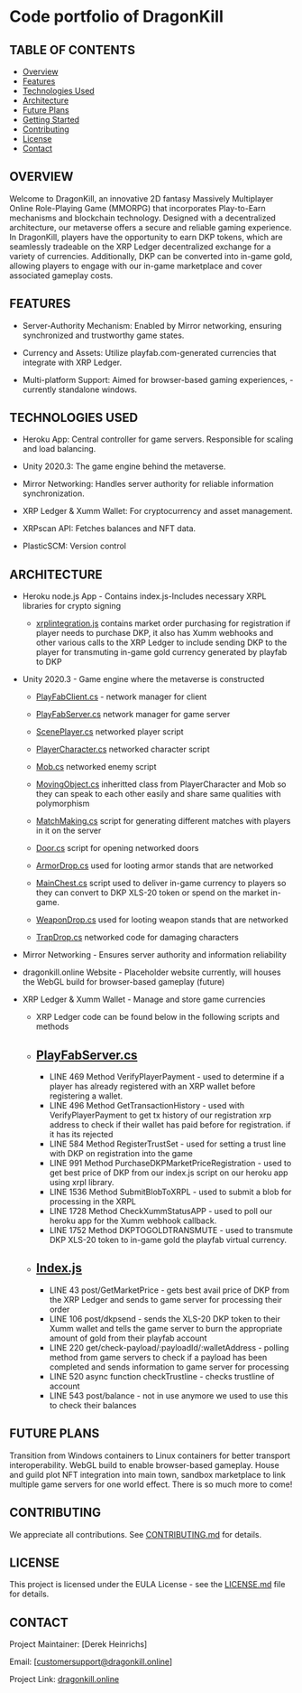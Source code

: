 # Code portfolio of DragonKill
## TABLE OF CONTENTS
- [Overview](#overview)
- [Features](#features)
- [Technologies Used](#technologies-used)
- [Architecture](#architecture)
- [Future Plans](#future-plans)
- [Getting Started](#getting-started)
- [Contributing](#contributing)
- [License](#license)
- [Contact](#contact)

OVERVIEW
-
Welcome to DragonKill, an innovative 2D fantasy Massively Multiplayer Online Role-Playing Game (MMORPG) that incorporates Play-to-Earn mechanisms and blockchain technology. Designed with a decentralized architecture, our metaverse offers a secure and reliable gaming experience. In DragonKill, players have the opportunity to earn DKP tokens, which are seamlessly tradeable on the XRP Ledger decentralized exchange for a variety of currencies. Additionally, DKP can be converted into in-game gold, allowing players to engage with our in-game marketplace and cover associated gameplay costs.


FEATURES
  -

* Server-Authority Mechanism: Enabled by Mirror networking, ensuring synchronized and trustworthy game states.

* Currency and Assets: Utilize playfab.com-generated currencies that integrate with XRP Ledger.

* Multi-platform Support: Aimed for browser-based gaming experiences, -currently standalone windows.

TECHNOLOGIES USED
-

* Heroku App: Central controller for game servers. Responsible for scaling and load balancing.

* Unity 2020.3: The game engine behind the metaverse.

* Mirror Networking: Handles server authority for reliable information synchronization.

* XRP Ledger & Xumm Wallet: For cryptocurrency and asset management.

* XRPscan API: Fetches balances and NFT data.

* PlasticSCM: Version control

ARCHITECTURE
-
* Heroku node.js App - Contains index.js-Includes necessary XRPL libraries for crypto signing 
  
  - [xrplintegration.js](xrplIntegration.js) contains market order purchasing for registration if player needs to purchase DKP, it also has Xumm webhooks and other various calls to the XRP Ledger to include sending DKP to the player for transmuting in-game gold currency generated by playfab to DKP

* Unity 2020.3 - Game engine where the metaverse is constructed
  
  - [PlayFabClient.cs](PlayFabClient.cs) - network manager for client
  
  - [PlayFabServer.cs](PlayFabServer.cs) network manager for game server
  
  - [ScenePlayer.cs](ScenePlayer.cs) networked player script

  - [PlayerCharacter.cs](PlayerCharacter.cs) networked character script

  - [Mob.cs](Mob.cs) networked enemy script

  - [MovingObject.cs](MovingObject.cs) inheritted class from PlayerCharacter and Mob so they can speak to each other easily and share same qualities with polymorphism

  - [MatchMaking.cs](MatchMaking.css) script for generating different matches with players in it on the server

  - [Door.cs](Door.cs) script for opening networked doors

  - [ArmorDrop.cs](ArmorDrop.cs) used for looting armor stands that are networked

  - [MainChest.cs](MainChest.cs) script used to deliver in-game currency to players so they can convert to DKP XLS-20 token or spend on the market in-game.

  - [WeaponDrop.cs](WeaponDrop.cs) used for looting weapon stands that are networked

  - [TrapDrop.cs](TrapDrop.cs) networked code for damaging characters

* Mirror Networking - Ensures server authority and information reliability

* dragonkill.online Website - Placeholder website currently, will houses the WebGL build for browser-based gameplay (future)

* XRP Ledger & Xumm Wallet - Manage and store game currencies

  - XRP Ledger code can be found below in the following scripts and methods
  - [PlayFabServer.cs](PlayFabServer.cs)
    -
    - LINE 469 Method VerifyPlayerPayment - used to determine if a player has already registered with an XRP wallet before registering a wallet. 
    - LINE 496 Method GetTransactionHistory - used with VerifyPlayerPayment to get tx history of our registration xrp address to check if their wallet has paid           before for registration. if it has its rejected
    - LINE 584 Method RegisterTrustSet - used for setting a trust line with DKP on registration into the game
    - LINE 991 Method PurchaseDKPMarketPriceRegistration - used to get best price of DKP from our index.js script on our heroku app using xrpl library.
    - LINE 1536 Method SubmitBlobToXRPL - used to submit a blob for processing in the XRPL
    - LINE 1728 Method CheckXummStatusAPP - used to poll our heroku app for the Xumm webhook callback. 
    - LINE 1752 Method DKPTOGOLDTRANSMUTE - used to transmute DKP XLS-20 token to in-game gold the playfab virtual currency. 
  - [Index.js](Index.js)
    -
    - LINE 43 post/GetMarketPrice - gets best avail price of DKP from the XRP Ledger and sends to game server for processing their order
    - LINE 106 post/dkpsend - sends the XLS-20 DKP token to their Xumm wallet and tells the game server to burn the appropriate amount of gold from their playfab account
    - LINE 220 get/check-payload/:payloadId/:walletAddress - polling method from game servers to check if a payload has been completed and sends information to game server for processing
    - LINE 520 async function checkTrustline - checks trustline of account
    - LINE 543 post/balance - not in use anymore we used to use this to check their balances
  


FUTURE PLANS
-
Transition from Windows containers to Linux containers for better transport interoperability.
WebGL build to enable browser-based gameplay. House and guild plot NFT integration into main town, sandbox marketplace to link multiple game servers for one world effect. There is so much more to come!


CONTRIBUTING
-
We appreciate all contributions. See  [CONTRIBUTING.md](CONTRIBUTING.md) for details.


LICENSE
-
This project is licensed under the EULA License - see the [LICENSE.md](LICENSE.md) file for details.


CONTACT
-
Project Maintainer: [Derek Heinrichs]

Email: [customersupport@dragonkill.online]

Project Link: [dragonkill.online](https://www.dragonkill.online)
